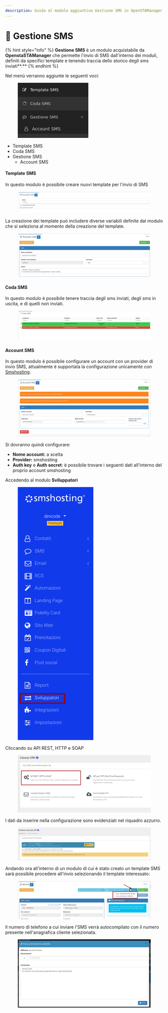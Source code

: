 ```yaml
---
description: Guida al modulo aggiuntivo Gestione SMS in OpenSTAManager
---
```


# 📗 Gestione SMS

{% hint style="info" %}
**Gestione SMS** è un modulo acquistabile da **OpenstaSTAManager** che permette l'invio di SMS dall'interno dei moduli, definiti da specifici template e tenendo traccia dello storico degli sms inviati**.**
{% endhint %}

Nel menù verranno aggiunte le seguenti voci:

<figure><img src="../.gitbook/assets/immagine (35).png" alt=""><figcaption></figcaption></figure>

* Template SMS
* Coda SMS
* Gestione SMS
  * Account SMS

#### Template SMS

In questo modulo è possibile creare nuovi template per l'invio di SMS

<figure><img src="../.gitbook/assets/immagine (33).png" alt=""><figcaption></figcaption></figure>

La creazione dei template può includere diverse variabili definite dal modulo che si seleziona al momento della creazione del template.

<figure><img src="../.gitbook/assets/immagine (528).png" alt=""><figcaption></figcaption></figure>

#### Coda SMS

In questo modulo è possibile tenere traccia degli sms inviati, degli sms in uscita, e di quelli non inviati.

<figure><img src="../.gitbook/assets/immagine (342).png" alt=""><figcaption></figcaption></figure>

#### Account SMS

In questo modulo è possibile configurare un account con un provider di invio SMS, attualmente è supportata la configurazione unicamente con [Smshosting](https://www.smshosting.it/it?utm\_campaign=Brand-Protection\&utm\_source=GoogleAds\&term=smshosting\&matchtype=b\&utm\_medium=g\&dvc=c\&adpos=\&gad=1\&gclid=Cj0KCQjwr82iBhCuARIsAO0EAZyr9CrNsl9qAvwARwzNLOo0eEJqO2IiNRswHP7-8Uk6BzOCBcmUIzAaAgn3EALw\_wcB).

<figure><img src="../.gitbook/assets/immagine (534).png" alt=""><figcaption></figcaption></figure>

Si dovranno quindi configurare:

* **Nome account:** a scelta
* **Provider:** smshosting
* **Auth key** e **Auth secret**: è possibile trovare i seguenti dati all'interno del proprio account smshosting

Accedendo al modulo **Sviluppatori**

<figure><img src="../.gitbook/assets/immagine (191).png" alt=""><figcaption></figcaption></figure>

Cliccando su API REST, HTTP e SOAP

<figure><img src="../.gitbook/assets/immagine (338).png" alt=""><figcaption></figcaption></figure>

I dati da inserire nella configurazione sono evidenziati nel riquadro azzurro.

<figure><img src="../.gitbook/assets/immagine (536).png" alt=""><figcaption></figcaption></figure>

Andando ora all'interno di un modulo di cui è stato creato un template SMS sarà possibile procedere all'invio selezionando il template interessato:

<figure><img src="../.gitbook/assets/immagine (543).png" alt=""><figcaption></figcaption></figure>

Il numero di telefono a cui inviare l'SMS verrà autocompilato con il numero presente nell'anagrafica cliente selezionata.

<figure><img src="../.gitbook/assets/immagine (18).png" alt=""><figcaption></figcaption></figure>
